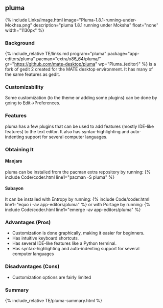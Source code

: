 ## pluma
{% include Links/image.html image="Pluma-1.8.1-running-under-Mokhsa.png" description="pluma 1.8.1 running under Moksha" float="none" width="1130px" %}

### Background
{% include_relative TE/links.md program="pluma" package="app-editors/pluma" pacman="extra/x86_64/pluma/" gr="https://github.com/mate-desktop/pluma" wp="Pluma_(editor)" %} is a fork of gedit 2 created for the MATE desktop environment. It has many of the same features as gedit.

### Customizability
Some customization (to the theme or adding some plugins) can be done by going to Edit→Preferences.

### Features
pluma has a few plugins that can be used to add features (mostly IDE-like features) to the text editor. It also has syntax-highlighting and auto-indenting support for several computer languages.

### Obtaining It
#### Manjaro
pluma can be installed from the pacman extra repository by running:
{% include Code/coder.html line1="pacman -S pluma" %}

#### Sabayon
It can be installed with Entropy by running:
{% include Code/coder.html line1="equo i -av app-editors/pluma" %}
or with Portage by running:
{% include Code/coder.html line1="emerge -av app-editors/pluma" %}

### Advantages (Pros)
* Customization is done graphically, making it easier for beginners.
* Has intuitive keyboard shortcuts.
* Has several IDE-like features like a Python terminal.
* Has syntax-highlighting and auto-indenting support for several computer languages

### Disadvantages (Cons)
* Customization options are fairly limited

### Summary
{% include_relative TE/pluma-summary.html %}
